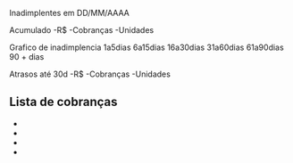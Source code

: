 Inadimplentes em DD/MM/AAAA

Acumulado
-R$
-Cobranças
-Unidades

Grafico de inadimplencia
1a5dias
6a15dias
16a30dias
31a60dias
61a90dias
90 + dias

Atrasos até 30d
-R$
-Cobranças
-Unidades

Lista de cobranças
-
-
-
-
-
